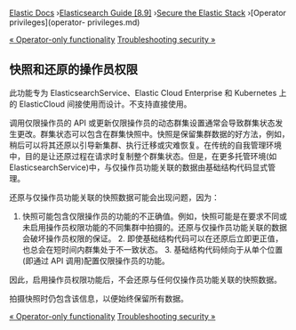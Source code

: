 

[Elastic Docs](/guide/) ›[Elasticsearch Guide [8.9]](index.md) ›[Secure the
Elastic Stack](secure-cluster.md) ›[Operator privileges](operator-
privileges.md)

[« Operator-only functionality](operator-only-functionality.md)
[Troubleshooting security »](security-troubleshooting.md)

## 快照和还原的操作员权限

此功能专为 ElasticsearchService、Elastic Cloud Enterprise 和 Kubernetes 上的 ElasticCloud 间接使用而设计。不支持直接使用。

调用仅限操作员的 API 或更新仅限操作员的动态群集设置通常会导致群集状态发生更改。群集状态可以包含在群集快照中。快照是保留集群数据的好方法，例如，稍后可以将其还原以引导新集群、执行迁移或灾难恢复。在传统的自我管理环境中，目的是让还原过程在请求时复制整个群集状态。但是，在更多托管环境(如 ElasticsearchService)中，与仅操作员功能关联的数据由基础结构代码显式管理。

还原与仅操作员功能关联的快照数据可能会出现问题，因为：

1. 快照可能包含仅限操作员的功能的不正确值。例如，快照可能是在要求不同或未启用操作员权限功能的不同集群中拍摄的。还原与仅操作员功能关联的数据会破坏操作员权限的保证。  2. 即使基础结构代码可以在还原后立即更正值，也总会在短时间内群集处于不一致状态。  3. 基础结构代码倾向于从单个位置(即通过 API 调用)配置仅限操作员的功能。

因此，启用操作员权限功能后，不会还原与任何仅操作员功能关联的快照数据。

拍摄快照时仍包含该信息，以便始终保留所有数据。

[« Operator-only functionality](operator-only-functionality.md)
[Troubleshooting security »](security-troubleshooting.md)
